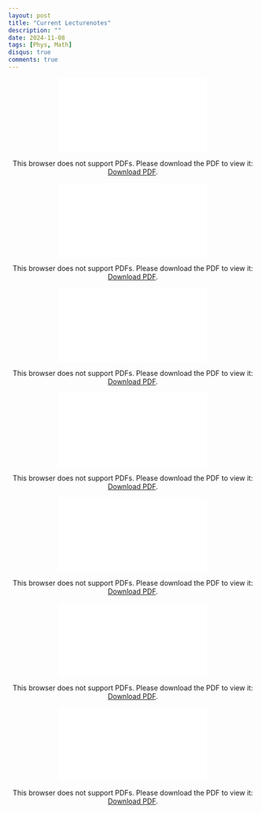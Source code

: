 ```yaml
---
layout: post
title: "Current Lecturenotes"
description: ""
date: 2024-11-08
tags: [Phys, Math]
disqus: true
comments: true
---
```




<div style="margin:0 auto;text-align:center">

<object data="pdfs/current1.pdf" type="application/pdf" width="80%" height="500px">
    <embed src="pdfs/current1.pdf">
        <p>This browser does not support PDFs. Please download the PDF to view it: <a href="pdfs/current1.pdf">Download PDF</a>.</p>
    </embed>
</object>
</div>


<div style="margin:0 auto;text-align:center">

<object data="pdfs/current test1 copy.pdf" type="application/pdf" width="80%" height="500px">
    <embed src="pdfs/current test1 copy.pdf">
        <p>This browser does not support PDFs. Please download the PDF to view it: <a href="pdfs/current test1 copy.pdf">Download PDF</a>.</p>
    </embed>
</object>
</div>

<div style="margin:0 auto;text-align:center">

<object data="pdfs/current test1.pdf" type="application/pdf" width="80%" height="500px">
    <embed src="pdfs/current test1.pdf">
        <p>This browser does not support PDFs. Please download the PDF to view it: <a href="pdfs/current test1.pdf">Download PDF</a>.</p>
    </embed>
</object>
</div>


<div style="margin:0 auto;text-align:center">

<object data="pdfs/current test1 copy.pdf" type="application/pdf" width="80%" height="500px">
    <embed src="pdfs/current test1 copy.pdf">
        <p>This browser does not support PDFs. Please download the PDF to view it: <a href="pdfs/current test1 copy.pdf">Download PDF</a>.</p>
    </embed>
</object>
</div>

<div style="margin:0 auto;text-align:center">

<object data="pdfs/current test1.pdf" type="application/pdf" width="80%" height="500px">
    <embed src="pdfs/current test1.pdf">
        <p>This browser does not support PDFs. Please download the PDF to view it: <a href="pdfs/current test1.pdf">Download PDF</a>.</p>
    </embed>
</object>
</div>


<div style="margin:0 auto;text-align:center">

<object data="pdfs/current test1 copy.pdf" type="application/pdf" width="80%" height="500px">
    <embed src="pdfs/current test1 copy.pdf">
        <p>This browser does not support PDFs. Please download the PDF to view it: <a href="pdfs/current test1 copy.pdf">Download PDF</a>.</p>
    </embed>
</object>
</div>

<div style="margin:0 auto;text-align:center">

<object data="pdfs/current test1.pdf" type="application/pdf" width="80%" height="500px">
    <embed src="pdfs/current test1.pdf">
        <p>This browser does not support PDFs. Please download the PDF to view it: <a href="pdfs/current test1.pdf">Download PDF</a>.</p>
    </embed>
</object>
</div>


